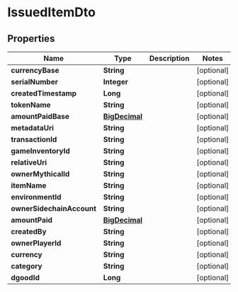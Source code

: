 

# IssuedItemDto

## Properties

Name | Type | Description | Notes
------------ | ------------- | ------------- | -------------
**currencyBase** | **String** |  |  [optional]
**serialNumber** | **Integer** |  |  [optional]
**createdTimestamp** | **Long** |  |  [optional]
**tokenName** | **String** |  |  [optional]
**amountPaidBase** | [**BigDecimal**](BigDecimal.md) |  |  [optional]
**metadataUri** | **String** |  |  [optional]
**transactionId** | **String** |  |  [optional]
**gameInventoryId** | **String** |  |  [optional]
**relativeUri** | **String** |  |  [optional]
**ownerMythicalId** | **String** |  |  [optional]
**itemName** | **String** |  |  [optional]
**environmentId** | **String** |  |  [optional]
**ownerSidechainAccount** | **String** |  |  [optional]
**amountPaid** | [**BigDecimal**](BigDecimal.md) |  |  [optional]
**createdBy** | **String** |  |  [optional]
**ownerPlayerId** | **String** |  |  [optional]
**currency** | **String** |  |  [optional]
**category** | **String** |  |  [optional]
**dgoodId** | **Long** |  |  [optional]



